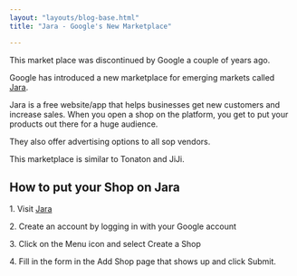 ```yaml
---
layout: "layouts/blog-base.html"
title: "Jara - Google's New Marketplace"

---
```

  <p>This market place was discontinued by Google a couple of years ago.</p>   
  <p>Google has introduced a new marketplace for emerging markets 
      called <a href="https://jara.app">Jara</a>.</p>
      <p>Jara is a free website/app that helps businesses get new customers and increase sales.
      When you open a shop on the platform, you get to put your products out there for a huge audience.</p>
      <p>They also offer advertising options to all sop vendors.</p>
      <p>This marketplace is similar to Tonaton and JiJi.</p>
      <h2>How to put your Shop on Jara</h2>
      <p>1. Visit <a href="https://jara.app">Jara</a> </p>
      <p>2. Create an account by logging in with your Google account</p>
      <p>3. Click on the Menu icon and select Create a Shop</p>
      <p>4. Fill in the form in the Add Shop page that shows up and click Submit.</p>
     